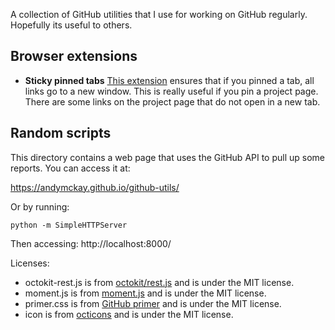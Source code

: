 A collection of GitHub utilities that I use for working on GitHub regularly. Hopefully its useful to others.

## Browser extensions

* **Sticky pinned tabs** [This extension](https://addons.mozilla.org/en-US/firefox/addon/sticky-pinned-tabs/) ensures that if you pinned a tab, all links go to a new window. This is really useful if you pin a project page. There are some links on the project page that do not open in a new tab.

## Random scripts

This directory contains a web page that uses the GitHub API to pull up some reports. You can access it at:

https://andymckay.github.io/github-utils/


Or by running:

```
python -m SimpleHTTPServer
```

Then accessing: http://localhost:8000/

Licenses:

* octokit-rest.js is from [octokit/rest.js](https://github.com/octokit/rest.js/) and is under the MIT license.
* moment.js is from [moment.js](https://momentjs.com/) and is under the MIT license.
* primer.css is from [GitHub primer](https://styleguide.github.com/primer/) and is under the MIT license.
* icon is from [octicons](https://octicons.github.com/) and is under the MIT license.
